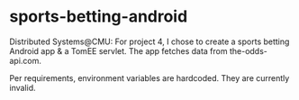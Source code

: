 # sports-betting-android
Distributed Systems@CMU: For project 4, I chose to create a sports betting Android app &amp; a TomEE servlet. The app fetches data from the-odds-api.com.

Per requirements, environment variables are hardcoded. They are currently invalid.
